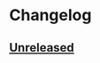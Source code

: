 # Changelog

## [Unreleased]

<!-- prettier-ignore -->
[Unreleased]: https://github.com/thisbeyond/solid-select/compare/...HEAD
